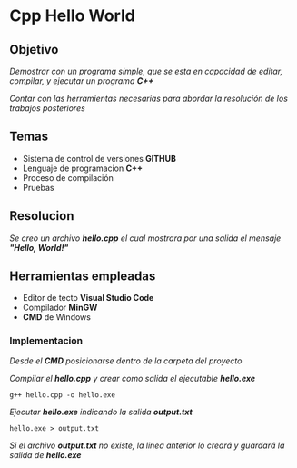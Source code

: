 # Cpp Hello World

## Objetivo
_Demostrar con un programa simple, que se esta en capacidad de editar, compilar, y ejecutar un programa **C++**_

_Contar con las herramientas necesarias para abordar la resolución de los trabajos posteriores_

## Temas
* Sistema de control de versiones **GITHUB**
* Lenguaje de programacion **C++**
* Proceso de compilación
* Pruebas

## Resolucion
_Se creo un archivo **hello.cpp** el cual mostrara por una salida el mensaje **"Hello, World!"**_

## Herramientas empleadas
* Editor de tecto **Visual Studio Code**
* Compilador **MinGW**
* **CMD** de Windows

### Implementacion
_Desde el **CMD** posicionarse dentro de la carpeta del proyecto_

_Compilar el **hello.cpp** y crear como salida el ejecutable **hello.exe**_
```
g++ hello.cpp -o hello.exe
```

_Ejecutar **hello.exe** indicando la salida **output.txt**_
```
hello.exe > output.txt
```
_Si el archivo **output.txt** no existe, la linea anterior lo creará y guardará la salida de **hello.exe**_